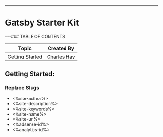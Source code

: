 ---
# Gatsby Starter Kit

---### TABLE OF CONTENTS

| Topic                       | Created By  |
| --------------------------- | ----------- |
| [Getting Started](#Topic01) | Charles Hay |

<a name="Topic01"></a>

## Getting Started:

### Replace Slugs
* <%site-author%>
* <%site-description%>
* <%site-keywords%>
* <%site-name%>
* <%site-url%>
* <%adsense-id%>
* <%analytics-id%>